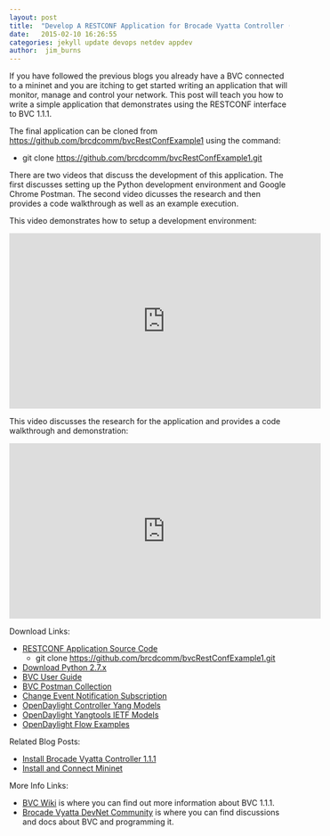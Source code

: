 ```yaml
---
layout: post
title:  "Develop A RESTCONF Application for Brocade Vyatta Controller (BVC) 1.1.1"
date:   2015-02-10 16:26:55
categories: jekyll update devops netdev appdev
author:  jim_burns
---
```


If you have followed the previous blogs you already have a BVC connected to a mininet and you are itching to get started 
writing an application that will monitor, manage and control your network.  This post will teach you how to write 
a simple application that demonstrates using the RESTCONF interface to BVC 1.1.1.

The final application can be cloned from https://github.com/brcdcomm/bvcRestConfExample1 using the command:

 * git clone https://github.com/brcdcomm/bvcRestConfExample1.git

There are two videos that discuss the development of this application.  The first discusses setting up the Python
development environment and Google Chrome Postman.  The second video dicusses the research and then provides a code
walkthrough as well as an example execution.


This video demonstrates how to setup a development environment:

<iframe width="560" height="315" src="https://www.youtube.com/embed/m-ZQF9obn60" frameborder="0" allowfullscreen></iframe>


This video discusses the research for the application and provides a code walkthrough and demonstration:

<iframe width="560" height="315" src="https://www.youtube.com/embed/hLLlhmuAR2Y" frameborder="0" allowfullscreen></iframe>


Download Links:

 * <a href="https://github.com/brcdcomm/bvcRestConfExample1" target="_blank">RESTCONF Application Source Code</a>
     * git clone https://github.com/brcdcomm/bvcRestConfExample1.git
 * <a href="https://www.python.org/downloads/" target="_blank">Download Python 2.7.x</a>
 * <a href="https://github.com/BRCDcomm/BVC/blob/master/docs/bvc-1.1.1-user-guide.pdf?raw=true" target="_blank">BVC User Guide</a>
 * <a href="https://www.getpostman.com/collections/313544e6800827de2d80" target="_blank">BVC Postman Collection</a>
 * <a href="https://wiki.opendaylight.org/view/OpenDaylight_Controller:MD-SAL:Restconf:Change_event_notification_subscription" target="_blank">Change Event Notification Subscription</a>
 * <a href="https://github.com/opendaylight/controller/tree/master/opendaylight/md-sal/model" target="_blank">OpenDaylight Controller Yang Models</a>
 * <a href="https://github.com/opendaylight/yangtools/tree/master/model/ietf" target="_blank">OpenDaylight Yangtools IETF Models</a>
 * <a href="https://wiki.opendaylight.org/view/Editing_OpenDaylight_OpenFlow_Plugin:End_to_End_Flows:Example_Flows" target="_blank">OpenDaylight Flow Examples</a>


Related Blog Posts:

 * [Install Brocade Vyatta Controller 1.1.1][InstallBVC]
 * [Install and Connect Mininet][InstallMininet]

More Info Links:

 * <a href="https://github.com/BRCDcomm/BVC/wiki" target="_blank">BVC Wiki</a> is where you can find out more information about BVC 1.1.1.
 * <a href="http://community.brocade.com/t5/DevNet/ct-p/APISupport" target="_blank">Brocade Vyatta DevNet Community</a> is where you can find discussions and docs about BVC and programming it.

[InstallBVC]: http://brcdcomm.github.io/BVC/jekyll/update/devops/netdev/appdev/2015/01/19/install-brocade-vyatta-controller.html
[InstallMininet]: http://brcdcomm.github.io/BVC/jekyll/update/devops/netdev/appdev/2015/01/28/install-connect-mininet-to-bvc.html

